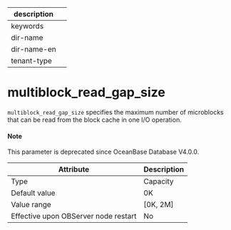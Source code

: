 |description||
|---|---|
|keywords||
|dir-name||
|dir-name-en||
|tenant-type||

multiblock_read_gap_size
=============================================

`multiblock_read_gap_size` specifies the maximum number of microblocks that can be read from the block cache in one I/O operation.

<main id="notice" type='explain'>
  <h4>Note</h4>
  <p>This parameter is deprecated since OceanBase Database V4.0.0. </p>
</main>


| **Attribute** | **Description** |
|------------------|------------|
| Type | Capacity |
| Default value | 0K |
| Value range | \[0K, 2M\] |
| Effective upon OBServer node restart | No |
